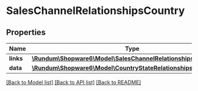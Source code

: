 # SalesChannelRelationshipsCountry

## Properties
Name | Type | Description | Notes
------------ | ------------- | ------------- | -------------
**links** | [**\Rundum\Shopware6\Model\SalesChannelRelationshipsCountryLinks**](SalesChannelRelationshipsCountryLinks.md) |  | [optional] 
**data** | [**\Rundum\Shopware6\Model\CountryStateRelationshipsCountryData**](CountryStateRelationshipsCountryData.md) |  | [optional] 

[[Back to Model list]](../../README.md#documentation-for-models) [[Back to API list]](../../README.md#documentation-for-api-endpoints) [[Back to README]](../../README.md)

